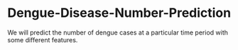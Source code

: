 # Dengue-Disease-Number-Prediction
We will predict the number of dengue cases at a particular time period with some different features.
